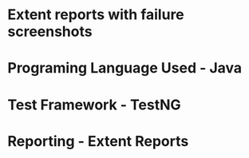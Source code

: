 # Extent reports with failure screenshots

# Programing Language Used - Java

# Test Framework - TestNG

# Reporting - Extent Reports
